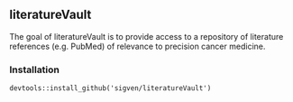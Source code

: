 ## literatureVault

The goal of literatureVault is to provide access to a repository of literature references (e.g. PubMed) of relevance to precision cancer medicine.

### Installation

`devtools::install_github('sigven/literatureVault')`
